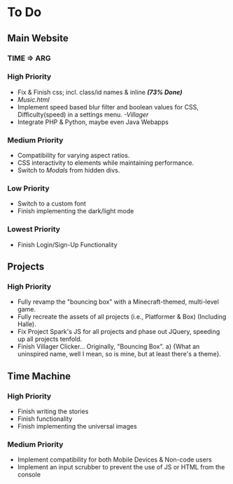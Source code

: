 # To Do

## Main Website

### TIME => ARG

### High Priority

- Fix & Finish css; incl. class/id names & inline **_(73% Done)_**
- _Music.html_
- Implement speed based blur filter and boolean values for CSS, Difficulty(speed) in a settings menu. _-Villager_
- Integrate PHP & Python, maybe even Java Webapps

### Medium Priority

- Compatibility for varying aspect ratios.
- CSS interactivity to elements while maintaining performance.
- Switch to _Modals_ from hidden divs.

### Low Priority

- Switch to a custom font
- Finish implementing the dark/light mode

### Lowest Priority

- Finish Login/Sign-Up Functionality

## Projects

### High Priority

- Fully revamp the "bouncing box" with a Minecraft-themed, multi-level game.
- Fully recreate the assets of all projects (i.e., Platformer & Box) (Including Halle).
- Fix Project Spark's JS for all projects and phase out JQuery, speeding up all projects tenfold.
- Finish Villager Clicker... Originally, "Bouncing Box".
  a) {What an uninspired name, well I mean, so is mine, but at least there's a theme}.

## Time Machine

### High Priority

- Finish writing the stories
- Finish functionality
- Finish implementing the universal images

### Medium Priority

- Implement compatibility for both Mobile Devices & Non-code users
- Implement an input scrubber to prevent the use of JS or HTML from the console
```
